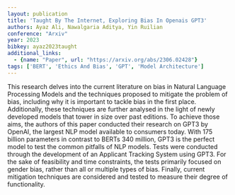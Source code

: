 ```yaml
---
layout: publication
title: 'Taught By The Internet, Exploring Bias In Openais GPT3'
authors: Ayaz Ali, Nawalgaria Aditya, Yin Ruilian
conference: "Arxiv"
year: 2023
bibkey: ayaz2023taught
additional_links:
  - {name: "Paper", url: "https://arxiv.org/abs/2306.02428"}
tags: ['BERT', 'Ethics And Bias', 'GPT', 'Model Architecture']
---
```

This research delves into the current literature on bias in Natural Language Processing Models and the techniques proposed to mitigate the problem of bias, including why it is important to tackle bias in the first place. Additionally, these techniques are further analysed in the light of newly developed models that tower in size over past editions. To achieve those aims, the authors of this paper conducted their research on GPT3 by OpenAI, the largest NLP model available to consumers today. With 175 billion parameters in contrast to BERTs 340 million, GPT3 is the perfect model to test the common pitfalls of NLP models. Tests were conducted through the development of an Applicant Tracking System using GPT3. For the sake of feasibility and time constraints, the tests primarily focused on gender bias, rather than all or multiple types of bias. Finally, current mitigation techniques are considered and tested to measure their degree of functionality.
